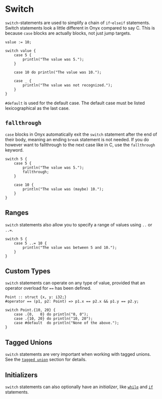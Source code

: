# Switch

`switch`-statements are used to simplify a chain of `if`-`elseif` statements. Switch statements look a little different in Onyx compared to say C. This is because `case` blocks are actually blocks, not just jump targets.
```onyx
value := 10;

switch value {
	case 5 {
		println("The value was 5.");
	}

	case 10 do println("The value was 10.");

	case _ {
		println("The value was not recognized.");
	}
}
```
`#default` is used for the default case. The default case must be listed lexicographical as the last case.

## `fallthrough`

`case` blocks in Onyx automatically exit the `switch` statement after the end of their body, meaning an ending `break` statement is not needed. If you do however want to fallthrough to the next case like in C, use the `fallthrough` keyword.
```onyx
switch 5 {
	case 5 {
		println("The value was 5.");
		fallthrough;
	}

	case 10 {
		println("The value was (maybe) 10.");
	}
}
```

## Ranges

`switch` statements also allow you to specify a range of values using `..` or `..=`.
```onyx
switch 5 {
	case 5 ..= 10 {
		println("The value was between 5 and 10.");
	}
}
```

## Custom Types

`switch` statements can operate on any type of value, provided that an operator overload for `==` has been defined.
```onyx
Point :: struct {x, y: i32;}
#operator == (p1, p2: Point) => p1.x == p2.x && p1.y == p2.y;

switch Point.{10, 20} {
	case .{0,   0} do println("0, 0");
	case .{10, 20} do println("10, 20");
	case #default  do println("None of the above.");
}
```

## Tagged Unions

`switch` statements are very important when working with tagged unions. See the [`tagged union`](../types/unions.md) section for details.

## Initializers

`switch` statements can also optionally have an *initializer*, like [`while`](./while.md) and [`if`](./ifs.md) statements.

